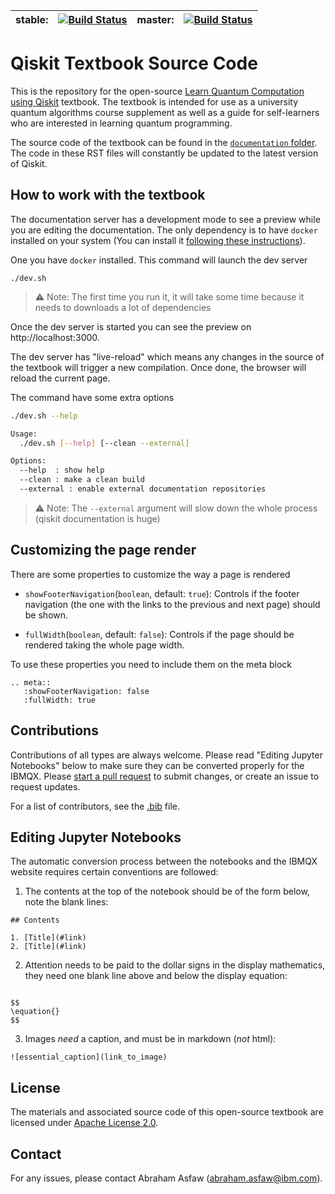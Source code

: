 
| stable: | [![Build Status](https://travis-ci.com/Qiskit/qiskit-textbook.svg?branch=stable)](https://travis-ci.com/Qiskit/qiskit-textbook) | master: | [![Build Status](https://travis-ci.com/Qiskit/qiskit-textbook.svg?branch=master)](https://travis-ci.com/Qiskit/qiskit-textbook) |
|---|---|---|---|

# Qiskit Textbook Source Code

This is the repository for the open-source [Learn Quantum Computation using Qiskit](http://community.qiskit.org/textbook) textbook. The textbook is intended for use as a university quantum algorithms course supplement as well as a guide for self-learners who are interested in learning quantum programming.

The source code of the textbook can be found in the [`documentation` folder](documentation/). The code in these RST files will constantly be updated to the latest version of Qiskit.

## How to work with the textbook

The documentation server has a development mode to see a preview while you are editing the documentation. The only dependency is to have `docker` installed on your system (You can install it [following these instructions](https://docs.docker.com/install/)).

One you have `docker` installed. This command will launch the dev server

```
./dev.sh
```

> ⚠️ Note: The first time you run it, it will take some time because it needs to downloads a lot of dependencies

Once the dev server is started you can see the preview on http://localhost:3000.

The dev server has "live-reload" which means any changes in the source of the textbook will trigger a new compilation. Once done, the browser will reload the current page.

The command have some extra options

```sh
./dev.sh --help

Usage:
  ./dev.sh [--help] [--clean --external]

Options:
  --help  : show help
  --clean : make a clean build
  --external : enable external documentation repositories
```

> ⚠️ Note: The `--external` argument will slow down the whole process (qiskit documentation is huge)

## Customizing the page render

There are some properties to customize the way a page is rendered

- `showFooterNavigation`(`boolean`, default: `true`): Controls if the footer navigation (the one with the links to the previous and next page) should be shown.

- `fullWidth`(`boolean`, default: `false`): Controls if the page should be rendered taking the whole page width.

To use these properties you need to include them on the meta block

```
.. meta::
   :showFooterNavigation: false
   :fullWidth: true
```

## Contributions
Contributions of all types are always welcome. Please read "Editing Jupyter Notebooks" below to make sure they can be converted properly for the IBMQX. Please [start a pull request](https://help.github.com/en/articles/creating-a-pull-request) to submit changes, or create an issue to request updates.

For a list of contributors, see the [.bib](https://github.com/Qiskit/qiskit-textbook/blob/master/content/qiskit-textbook.bib) file.

## Editing Jupyter Notebooks
The automatic conversion process between the notebooks and the IBMQX website requires certain conventions are followed:
1. The contents at the top of the notebook should be of the form below, note the blank lines:
```
## Contents

1. [Title](#link)
2. [Title](#link)

```
2. Attention needs to be paid to the dollar signs in the display mathematics, they need one blank line above and below the display equation:
```

$$
\equation{}
$$

```

3. Images _need_ a caption, and must be in markdown (*not* html):
```
![essential_caption](link_to_image)
```

## License
The materials and associated source code of this open-source textbook are licensed under [Apache License 2.0](https://www.apache.org/licenses/LICENSE-2.0).

## Contact
For any issues, please contact Abraham Asfaw (abraham.asfaw@ibm.com).
